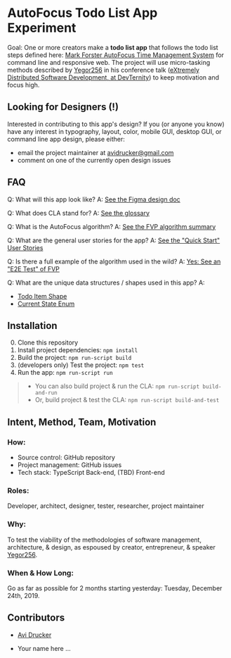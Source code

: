 # AutoFocus Todo List App Experiment

Goal: One or more creators make a **todo list app** that follows the todo list steps defined here: [Mark Forster AutoFocus Time Management System](http://markforster.squarespace.com/autofocus-system/) for command line and responsive web. The project will use micro-tasking methods described by [Yegor256](https://www.youtube.com/user/technoparkcorp/) in his conference talk ([eXtremely Distributed Software Development, at DevTernity](https://www.youtube.com/watch?v=7EytYc7K5JA)) to keep motivation and focus high.

## Looking for Designers (!)

Interested in contributing to this app's design? If you (or anyone you know) have any interest in typography, layout, color, mobile GUI, desktop GUI, or command line app design, please either:

- email the project maintainer at avidrucker@gmail.com
- comment on one of the currently open design issues

## FAQ
Q: What will this app look like? A: [See the Figma design doc](https://www.figma.com/file/xLQLwhw01n12pKgAnRt8Pt/AutoFocus-Design-Doc?node-id=0%3A1)

Q: What does CLA stand for? A: [See the glossary](https://github.com/avidrucker/autofocus-exp/blob/master/docs/glossary.md)

Q: What is the AutoFocus algorithm? A: [See the FVP algorithm summary](https://github.com/avidrucker/autofocus-exp/blob/master/docs/algorithm.md)

Q: What are the general user stories for the app? A: [See the "Quick Start" User Stories](https://github.com/avidrucker/autofocus-exp/blob/master/quick_start_user_stories.md)

Q: Is there a full example of the algorithm used in the wild? A: [Yes: See an "E2E Test" of FVP](https://github.com/avidrucker/autofocus-exp/blob/master/end-to-end-test-fvp.md)

Q: What are the unique data structures / shapes used in this app? A:

- [Todo Item Shape](https://github.com/avidrucker/autofocus-exp/blob/master/todo_item_shape.md)
- [Current State Enum](https://github.com/avidrucker/autofocus-exp/blob/master/current_state_enum.md)

## Installation

0. Clone this repository
1. Install project dependencies: `npm install`
2. Build the project: `npm run-script build`
3. (developers only) Test the project: `npm test`
4. Run the app: `npm run-script run`

> - You can also build project & run the CLA: `npm run-script build-and-run`
> - Or, build project & test the CLA: `npm run-script build-and-test`

## Intent, Method, Team, Motivation

### How:
- Source control: GitHub repository
- Project management: GitHub issues
- Tech stack: TypeScript Back-end, (TBD) Front-end

### Roles:
Developer, architect, designer, tester, researcher, project maintainer

### Why:
To test the viability of the methodologies of software management, architecture, & design, as espoused by creator, entrepreneur, & speaker [Yegor256](https://www.yegor256.com/).

### When & How Long:
Go as far as possible for 2 months starting yesterday: Tuesday, December 24th, 2019.

## Contributors

- [Avi Drucker](https://github.com/avidrucker)

- Your name here ...